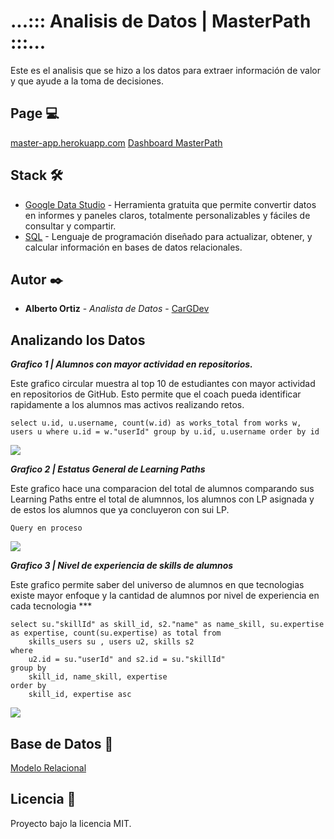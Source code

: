 # ...::: Analisis de Datos | MasterPath :::...

Este es el analisis que se hizo a los datos para extraer información de valor y que ayude a la toma de decisiones.

## Page 💻
[master-app.herokuapp.com](https://masterpath-app.herokuapp.com/)
[Dashboard MasterPath](https://datastudio.google.com/reporting/442fd58e-7ef9-4aee-951f-8a09fc3d2c24)

## Stack 🛠️
- [Google Data Studio](https://datastudio.google.com/) - Herramienta gratuita que permite convertir datos en informes y paneles claros, totalmente personalizables y fáciles de consultar y compartir.
- [SQL](https://developer.mozilla.org/es/docs/Glossary/SQL) - Lenguaje de programación diseñado para actualizar, obtener, y calcular información en bases de datos relacionales.

## Autor ✒️
- **Alberto Ortiz** - _Analista de Datos_ - [CarGDev](https://github.com/CarGDev)

## Analizando los Datos
***Grafico 1 | Alumnos con mayor actividad en repositorios.***

Este grafico circular muestra al top 10 de estudiantes con mayor actividad en repositorios de GitHub. Esto permite que el coach pueda identificar rapidamente a los alumnos mas activos realizando retos.

``` select u.id, u.username, count(w.id) as works_total from works w, users u where u.id = w."userId" group by u.id, u.username order by id ```

![](https://raw.githubusercontent.com/HPM-MASSIMO-MasterPath/Data/main/Alumnos%20mayor%201.%20actividad.png)


***Grafico 2 | Estatus General de Learning Paths***

Este grafico hace una comparacion del total de alumnos comparando sus Learning Paths entre el total de alumnnos, los alumnos con LP asignada y de estos los alumnos que ya concluyeron con sui LP.

``` Query en proceso ```

![](https://raw.githubusercontent.com/HPM-MASSIMO-MasterPath/Data/main/2.%20Estatus%20de%20LP.png)


***Grafico 3 | Nivel de experiencia de skills de alumnos***

Este grafico permite saber del universo de alumnos en que tecnologias existe mayor enfoque y la cantidad de alumnos por nivel de experiencia en cada tecnologia ***

```
select su."skillId" as skill_id, s2."name" as name_skill, su.expertise as expertise, count(su.expertise) as total from 
	skills_users su , users u2, skills s2 
where 
	u2.id = su."userId" and s2.id = su."skillId"
group by 
	skill_id, name_skill, expertise
order by 
	skill_id, expertise asc 
```

![](https://raw.githubusercontent.com/HPM-MASSIMO-MasterPath/Data/main/3.%20Experiencia%20de%20Alumnos.png)

## Base de Datos 💾
[Modelo Relacional](https://github.com/HPM-MASSIMO-MasterPath/Backend/blob/main/BD%20Relacional%20Master%20Path.png)

## Licencia :bookmark_tabs:
Proyecto bajo la licencia MIT.
